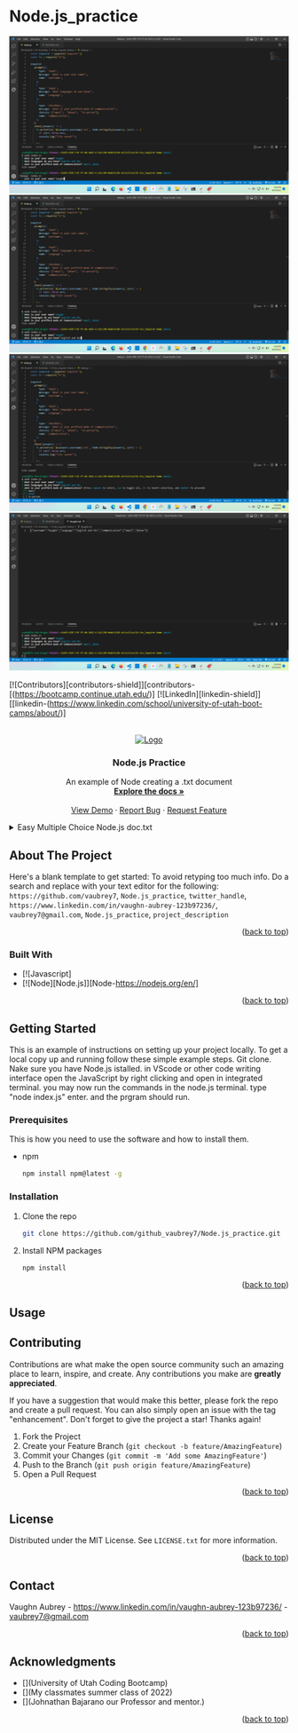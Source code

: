 # Node.js_practice
<!-- Improved compatibility of back to top link: See: https://github.com/othneildrew/Best-README-Template/pull/73 -->
<a name="readme-top"></a>
<!--
*** Thanks for checking out the Best-README-Template. If you have a suggestion
*** that would make this better, please fork the repo and create a pull request
*** or simply open an issue with the tag "enhancement".
*** Don't forget to give the project a star!
*** Thanks again! Now go create something AMAZING! :D
-->
![](./images/2022-08-09%20(5).png)
![](./images/2022-08-09%20(6).png)
![](./images/2022-08-09%20(7).png)
![](./images/2022-08-09%20(8).png)
<!-- PROJECT SHIELDS -->
<!--
*** I'm using markdown "reference style" links for readability.
*** Reference links are enclosed in brackets [ ] instead of parentheses ( ).
*** See the bottom of this document for the declaration of the reference variables
*** for contributors-url, forks-url, etc. This is an optional, concise syntax you may use.
*** https://www.markdownguide.org/basic-syntax/#reference-style-links
-->
[![Contributors][contributors-shield]][contributors-[(https://bootcamp.continue.utah.edu/)]
[![LinkedIn][linkedin-shield]][[linkedin-(https://www.linkedin.com/school/university-of-utah-boot-camps/about/)]



<!-- PROJECT LOGO -->
<br />
<div align="center">
  <a href="https://github.com/vaubrey/Node.js_practice">
    <img src="./images/Logo.png" alt="Logo" width="80" height="80">
  </a>

<h3 align="center">Node.js Practice</h3>

  <p align="center">
    An example of Node creating a .txt document
    <br />
    <a href="https://github.com/vaubrey7/Node.js_practice"><strong>Explore the docs »</strong></a>
    <br />
    <br />
    <a href="https://github.com/github_username/repo_name">View Demo</a>
    ·
    <a href=https://github.com/vaubrey7/Node.js_practice/issues">Report Bug</a>
    ·
    <a href="https://github.com/vaubrey7/Node.js_practice/issues">Request Feature</a>
  </p>
</div>



<!-- TABLE OF CONTENTS -->
<details>
  <summary>Easy Multiple Choice Node.js doc.txt</summary>
  <ol>
    <li>
      <a href="#about-the-project">About The Project</a>
      <ul>
        <li><a href="#built-with">Built With</a></li>
      </ul>
    </li>JavaScript and run with Node.js
    <li>
      <a href="#getting-started">Getting Started</a>
      <ul>
        <li><a href="#prerequisites">Prerequisites</a></li>
        <li><a href="#installation">Installation</a></li>
      </ul>
    </li>JavaScript and Node.js
    <li><a href="#usage">Usage</a></li>
  </ol>
</details>



<!-- ABOUT THE PROJECT -->
## About The Project



Here's a blank template to get started: To avoid retyping too much info. Do a search and replace with your text editor for the following: `https://github.com/vaubrey7`, `Node.js_practice`, `twitter_handle`, `https://www.linkedin.com/in/vaughn-aubrey-123b97236/`, `vaubrey7@gmail.com`, `Node.js_practice`, `project_description`

<p align="right">(<a href="#readme-top">back to top</a>)</p>



### Built With

* [![Javascript]
* [![Node][Node.js]][Node-https://nodejs.org/en/]



<p align="right">(<a href="#readme-top">back to top</a>)</p>



<!-- GETTING STARTED -->
## Getting Started

This is an example of instructions on setting up your project locally.
To get a local copy up and running follow these simple example steps.
Git clone. 
Nake sure you have Node.js istalled. 
in VScode or other code writing interface open the JavaScript by right clicking and open in integrated terminal. 
you may now run the commands in the node.js terminal. type "node index.js" enter. 
and the prgram should run. 

### Prerequisites

This is how  you need to use the software and how to install them.
* npm
  ```sh
  npm install npm@latest -g
  ```

### Installation


1. Clone the repo
   ```sh
   git clone https://github.com/github_vaubrey7/Node.js_practice.git
   ```
3. Install NPM packages
   ```sh
   npm install
   ```

<p align="right">(<a href="#readme-top">back to top</a>)</p>



<!-- USAGE EXAMPLES -->
## Usage



<!-- CONTRIBUTING -->
## Contributing

Contributions are what make the open source community such an amazing place to learn, inspire, and create. Any contributions you make are **greatly appreciated**.

If you have a suggestion that would make this better, please fork the repo and create a pull request. You can also simply open an issue with the tag "enhancement".
Don't forget to give the project a star! Thanks again!

1. Fork the Project
2. Create your Feature Branch (`git checkout -b feature/AmazingFeature`)
3. Commit your Changes (`git commit -m 'Add some AmazingFeature'`)
4. Push to the Branch (`git push origin feature/AmazingFeature`)
5. Open a Pull Request

<p align="right">(<a href="#readme-top">back to top</a>)</p>



<!-- LICENSE -->
## License

Distributed under the MIT License. See `LICENSE.txt` for more information.

<p align="right">(<a href="#readme-top">back to top</a>)</p>



<!-- CONTACT -->
## Contact

Vaughn Aubrey - https://www.linkedin.com/in/vaughn-aubrey-123b97236/ - vaubrey7@gmail.com

<p align="right">(<a href="#readme-top">back to top</a>)</p>



<!-- ACKNOWLEDGMENTS -->
## Acknowledgments

* [](University of Utah Coding Bootcamp)
* [](My classmates summer class of 2022)
* [](Johnathan Bajarano our Professor and mentor.)

<p align="right">(<a href="#readme-top">back to top</a>)</p>




